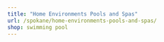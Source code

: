 ```yaml
---
title: "Home Environments Pools and Spas"
url: /spokane/home-environments-pools-and-spas/
shop: swimming pool
---
```

